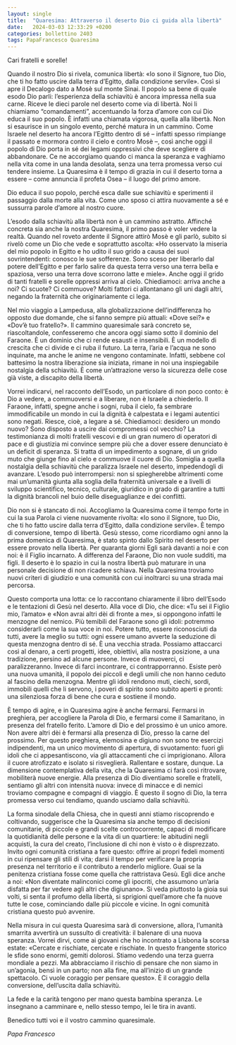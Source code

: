```yaml
---
layout: single
title:  "Quaresima: Attraverso il deserto Dio ci guida alla libertà"
date:   2024-03-03 12:33:29 +0200
categories: bollettino 2403
tags: PapaFrancesco Quaresima
---
```



Cari fratelli e sorelle!

Quando il nostro Dio si rivela, comunica libertà: «Io sono il Signore, tuo Dio, che ti ho fatto uscire dalla terra d’Egitto, dalla condizione servile». Così si apre il Decalogo dato a Mosè sul monte Sinai. Il popolo sa bene di quale esodo Dio parli: l’esperienza della schiavitù è ancora impressa nella sua carne. Riceve le dieci parole nel deserto come via di libertà. Noi li chiamiamo “comandamenti”, accentuando la forza d’amore con cui Dio educa il suo popolo. È infatti una chiamata vigorosa, quella alla libertà. Non si esaurisce in un singolo evento, perché matura in un cammino. Come Israele nel deserto ha ancora l’Egitto dentro di sé – infatti spesso rimpiange il passato e mormora contro il cielo e contro Mosè –, così anche oggi il popolo di Dio porta in sé dei legami oppressivi che deve scegliere di abbandonare. Ce ne accorgiamo quando ci manca la speranza e vaghiamo nella vita come in una landa desolata, senza una terra promessa verso cui tendere insieme. La Quaresima è il tempo di grazia in cui il deserto torna a essere – come annuncia il profeta Osea – il luogo del primo amore.

Dio educa il suo popolo, perché esca dalle sue schiavitù e sperimenti il passaggio dalla morte alla vita. Come uno sposo ci attira nuovamente a sé e sussurra parole d’amore al nostro cuore.

L’esodo dalla schiavitù alla libertà non è un cammino astratto. Affinché concreta sia anche la nostra Quaresima, il primo passo è voler vedere la realtà. Quando nel roveto ardente il Signore attirò Mosè e gli parlò, subito si rivelò come un Dio che vede e soprattutto ascolta: «Ho osservato la miseria del mio popolo in Egitto e ho udito il suo grido a causa dei suoi sovrintendenti: conosco le sue sofferenze. Sono sceso per liberarlo dal potere dell’Egitto e per farlo salire da questa terra verso una terra bella e spaziosa, verso una terra dove scorrono latte e miele». Anche oggi il grido di tanti fratelli e sorelle oppressi arriva al cielo. Chiediamoci: arriva anche a noi? Ci scuote? Ci commuove? Molti fattori ci allontanano gli uni dagli altri, negando la fraternità che originariamente ci lega.

Nel mio viaggio a Lampedusa, alla globalizzazione dell’indifferenza ho opposto due domande, che si fanno sempre più attuali: «Dove sei?» e «Dov’è tuo fratello?». Il cammino quaresimale sarà concreto se, riascoltandole, confesseremo che ancora oggi siamo sotto il dominio del Faraone. È un dominio che ci rende esausti e insensibili. È un modello di crescita che ci divide e ci ruba il futuro. La terra, l’aria e l’acqua ne sono inquinate, ma anche le anime ne vengono contaminate. Infatti, sebbene col battesimo la nostra liberazione sia iniziata, rimane in noi una inspiegabile nostalgia della schiavitù. È come un’attrazione verso la sicurezza delle cose già viste, a discapito della libertà.

Vorrei indicarvi, nel racconto dell’Esodo, un particolare di non poco conto: è Dio a vedere, a commuoversi e a liberare, non è Israele a chiederlo. Il Faraone, infatti, spegne anche i sogni, ruba il cielo, fa sembrare immodificabile un mondo in cui la dignità è calpestata e i legami autentici sono negati. Riesce, cioè, a legare a sé. Chiediamoci: desidero un mondo nuovo? Sono disposto a uscire dai compromessi col vecchio? La testimonianza di molti fratelli vescovi e di un gran numero di operatori di pace e di giustizia mi convince sempre più che a dover essere denunciato è un deficit di speranza. Si tratta di un impedimento a sognare, di un grido muto che giunge fino al cielo e commuove il cuore di Dio. Somiglia a quella nostalgia della schiavitù che paralizza Israele nel deserto, impedendogli di avanzare. L’esodo può interrompersi: non si spiegherebbe altrimenti come mai un’umanità giunta alla soglia della fraternità universale e a livelli di sviluppo scientifico, tecnico, culturale, giuridico in grado di garantire a tutti la dignità brancoli nel buio delle diseguaglianze e dei conflitti.

Dio non si è stancato di noi. Accogliamo la Quaresima come il tempo forte in cui la sua Parola ci viene nuovamente rivolta: «Io sono il Signore, tuo Dio, che ti ho fatto uscire dalla terra d’Egitto, dalla condizione servile». È tempo di conversione, tempo di libertà. Gesù stesso, come ricordiamo ogni anno la prima domenica di Quaresima, è stato spinto dallo Spirito nel deserto per essere provato nella libertà. Per quaranta giorni Egli sarà davanti a noi e con noi: è il Figlio incarnato. A differenza del Faraone, Dio non vuole sudditi, ma figli. Il deserto è lo spazio in cui la nostra libertà può maturare in una personale decisione di non ricadere schiava. Nella Quaresima troviamo nuovi criteri di giudizio e una comunità con cui inoltrarci su una strada mai percorsa.

Questo comporta una lotta: ce lo raccontano chiaramente il libro dell’Esodo e le tentazioni di Gesù nel deserto. Alla voce di Dio, che dice: «Tu sei il Figlio mio, l’amato» e «Non avrai altri dèi di fronte a me», si oppongono infatti le menzogne del nemico. Più temibili del Faraone sono gli idoli: potremmo considerarli come la sua voce in noi. Potere tutto, essere riconosciuti da tutti, avere la meglio su tutti: ogni essere umano avverte la seduzione di questa menzogna dentro di sé. È una vecchia strada. Possiamo attaccarci così al denaro, a certi progetti, idee, obiettivi, alla nostra posizione, a una tradizione, persino ad alcune persone. Invece di muoverci, ci paralizzeranno. Invece di farci incontrare, ci contrapporranno. Esiste però una nuova umanità, il popolo dei piccoli e degli umili che non hanno ceduto al fascino della menzogna. Mentre gli idoli rendono muti, ciechi, sordi, immobili quelli che li servono, i poveri di spirito sono subito aperti e pronti: una silenziosa forza di bene che cura e sostiene il mondo.

È tempo di agire, e in Quaresima agire è anche fermarsi. Fermarsi in preghiera, per accogliere la Parola di Dio, e fermarsi come il Samaritano, in presenza del fratello ferito. L’amore di Dio e del prossimo è un unico amore. Non avere altri dèi è fermarsi alla presenza di Dio, presso la carne del prossimo. Per questo preghiera, elemosina e digiuno non sono tre esercizi indipendenti, ma un unico movimento di apertura, di svuotamento: fuori gli idoli che ci appesantiscono, via gli attaccamenti che ci imprigionano. Allora il cuore atrofizzato e isolato si risveglierà. Rallentare e sostare, dunque. La dimensione contemplativa della vita, che la Quaresima ci farà così ritrovare, mobiliterà nuove energie. Alla presenza di Dio diventiamo sorelle e fratelli, sentiamo gli altri con intensità nuova: invece di minacce e di nemici troviamo compagne e compagni di viaggio. È questo il sogno di Dio, la terra promessa verso cui tendiamo, quando usciamo dalla schiavitù.

La forma sinodale della Chiesa, che in questi anni stiamo riscoprendo e coltivando, suggerisce che la Quaresima sia anche tempo di decisioni comunitarie, di piccole e grandi scelte controcorrente, capaci di modificare la quotidianità delle persone e la vita di un quartiere: le abitudini negli acquisti, la cura del creato, l’inclusione di chi non è visto o è disprezzato. Invito ogni comunità cristiana a fare questo: offrire ai propri fedeli momenti in cui ripensare gli stili di vita; darsi il tempo per verificare la propria presenza nel territorio e il contributo a renderlo migliore. Guai se la penitenza cristiana fosse come quella che rattristava Gesù. Egli dice anche a noi: «Non diventate malinconici come gli ipocriti, che assumono un’aria disfatta per far vedere agli altri che digiunano». Si veda piuttosto la gioia sui volti, si senta il profumo della libertà, si sprigioni quell’amore che fa nuove tutte le cose, cominciando dalle più piccole e vicine. In ogni comunità cristiana questo può avvenire.

Nella misura in cui questa Quaresima sarà di conversione, allora, l’umanità smarrita avvertirà un sussulto di creatività: il balenare di una nuova speranza. Vorrei dirvi, come ai giovani che ho incontrato a Lisbona la scorsa estate: «Cercate e rischiate, cercate e rischiate. In questo frangente storico le sfide sono enormi, gemiti dolorosi. Stiamo vedendo una terza guerra mondiale a pezzi. Ma abbracciamo il rischio di pensare che non siamo in un’agonia, bensì in un parto; non alla fine, ma all’inizio di un grande spettacolo. Ci vuole coraggio per pensare questo». È il coraggio della conversione, dell’uscita dalla schiavitù.

La fede e la carità tengono per mano questa bambina speranza. Le insegnano a camminare e, nello stesso tempo, lei le tira in avanti. 

Benedico tutti voi e il vostro cammino quaresimale.

*Papa Francesco*
